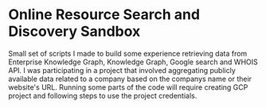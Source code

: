 # Online Resource Search and Discovery Sandbox

Small set of scripts I made to build some experience retrieving data from Enterprise Knowledge Graph, Knowledge Graph, Google search and WHOIS API. I was participating in a project that involved aggregating publicly available data related to a company based on the companys name or their website's URL. Running some parts of the code will require creating GCP project and following steps to use the project credentials.